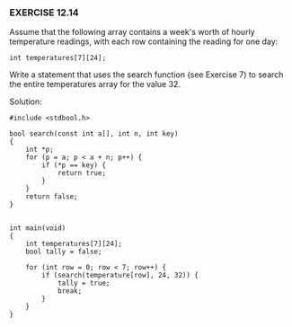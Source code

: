 ### EXERCISE 12.14

Assume that the following array contains a week's worth of hourly temperature readings, with each row containing the reading for one day:
```
int temperatures[7][24];
```
Write a statement that uses the search function (see Exercise 7) to search the entire temperatures array for the value 32.

Solution:
```
#include <stdbool.h>

bool search(const int a[], int n, int key)
{
    int *p;
    for (p = a; p < a + n; p++) {
        if (*p == key) {
            return true;
        }
    }
    return false;
}


int main(void)
{
    int temperatures[7][24];
    bool tally = false;

    for (int row = 0; row < 7; row++) {
        if (search(temperature[row], 24, 32)) {
            tally = true;
            break;
        }
    }
}

```

